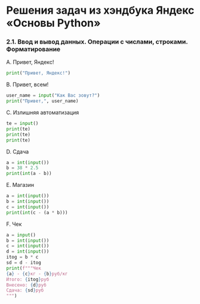 # Решения задач из хэндбука Яндекс «Основы Python»

### 2.1. Ввод и вывод данных. Операции с числами, строками. Форматирование

A. Привет, Яндекс!
```python
print("Привет, Яндекс!")
```

B. Привет, всем!
```python
user_name = input("Как Вас зовут?")
print("Привет,", user_name)
```

C. Излишняя автоматизация
```python
te = input()
print(te)
print(te)
print(te)
```

D. Сдача
```python
a = int(input())
b = 38 * 2.5
print(int(a - b))
```

E. Магазин
```python
a = int(input())
b = int(input())
c = int(input())
print(int(c - (a * b)))
```

F. Чек
```python
a = input()
b = int(input())
c = int(input())
d = int(input())
itog = b * c
sd = d - itog
print(f"""Чек 
{a} - {c}кг - {b}руб/кг 
Итого: {itog}руб
Внесено: {d}руб 
Сдача: {sd}руб
""")
```

